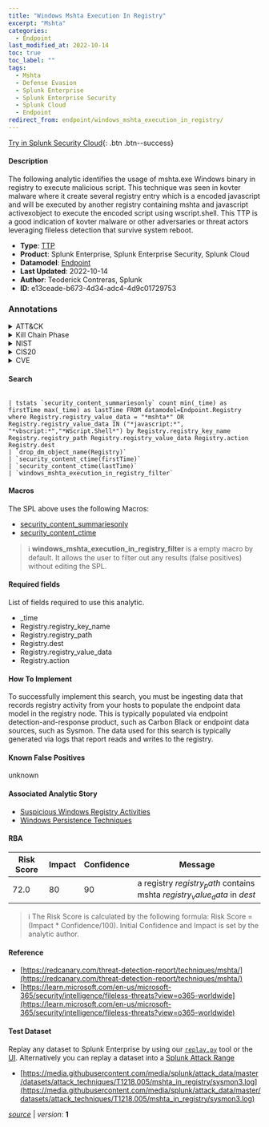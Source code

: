```yaml
---
title: "Windows Mshta Execution In Registry"
excerpt: "Mshta"
categories:
  - Endpoint
last_modified_at: 2022-10-14
toc: true
toc_label: ""
tags:
  - Mshta
  - Defense Evasion
  - Splunk Enterprise
  - Splunk Enterprise Security
  - Splunk Cloud
  - Endpoint
redirect_from: endpoint/windows_mshta_execution_in_registry/
---
```




[Try in Splunk Security Cloud](https://www.splunk.com/en_us/cyber-security.html){: .btn .btn--success}

#### Description

The following analytic identifies the usage of mshta.exe Windows binary in registry to execute malicious script. This technique was seen in kovter malware where it create several registry entry which is a encoded javascript and will be executed by another registry containing mshta and javascript activexobject to execute the encoded script using wscript.shell. This TTP is a good indication of kovter malware or other adversaries or threat actors leveraging fileless detection that survive system reboot.

- **Type**: [TTP](https://github.com/splunk/security_content/wiki/Detection-Analytic-Types)
- **Product**: Splunk Enterprise, Splunk Enterprise Security, Splunk Cloud
- **Datamodel**: [Endpoint](https://docs.splunk.com/Documentation/CIM/latest/User/Endpoint)
- **Last Updated**: 2022-10-14
- **Author**: Teoderick Contreras, Splunk
- **ID**: e13ceade-b673-4d34-adc4-4d9c01729753

### Annotations
<details>
  <summary>ATT&CK</summary>

<div markdown="1">

#### [ATT&CK](https://attack.mitre.org/)

| ID          | Technique   | Tactic         |
| ----------- | ----------- |--------------- |
| [T1218.005](https://attack.mitre.org/techniques/T1218/005/) | Mshta | Defense Evasion |

</div>
</details>


<details>
  <summary>Kill Chain Phase</summary>

<div markdown="1">

* Exploitation


</div>
</details>


<details>
  <summary>NIST</summary>

<div markdown="1">

* DE.CM



</div>
</details>

<details>
  <summary>CIS20</summary>

<div markdown="1">

* CIS 3
* CIS 5
* CIS 16



</div>
</details>

<details>
  <summary>CVE</summary>

<div markdown="1">


</div>
</details>


#### Search

```

| tstats `security_content_summariesonly` count min(_time) as firstTime max(_time) as lastTime FROM datamodel=Endpoint.Registry where Registry.registry_value_data = "*mshta*" OR Registry.registry_value_data IN ("*javascript:*", "*vbscript:*","*WScript.Shell*") by Registry.registry_key_name Registry.registry_path Registry.registry_value_data Registry.action Registry.dest 
| `drop_dm_object_name(Registry)` 
| `security_content_ctime(firstTime)` 
| `security_content_ctime(lastTime)` 
| `windows_mshta_execution_in_registry_filter`
```

#### Macros
The SPL above uses the following Macros:
* [security_content_summariesonly](https://github.com/splunk/security_content/blob/develop/macros/security_content_summariesonly.yml)
* [security_content_ctime](https://github.com/splunk/security_content/blob/develop/macros/security_content_ctime.yml)

> :information_source:
> **windows_mshta_execution_in_registry_filter** is a empty macro by default. It allows the user to filter out any results (false positives) without editing the SPL.



#### Required fields
List of fields required to use this analytic.
* _time
* Registry.registry_key_name
* Registry.registry_path
* Registry.dest
* Registry.registry_value_data
* Registry.action



#### How To Implement
To successfully implement this search, you must be ingesting data that records registry activity from your hosts to populate the endpoint data model in the registry node. This is typically populated via endpoint detection-and-response product, such as Carbon Black or endpoint data sources, such as Sysmon. The data used for this search is typically generated via logs that report reads and writes to the registry.
#### Known False Positives
unknown

#### Associated Analytic Story
* [Suspicious Windows Registry Activities](/stories/suspicious_windows_registry_activities)
* [Windows Persistence Techniques](/stories/windows_persistence_techniques)




#### RBA

| Risk Score  | Impact      | Confidence   | Message      |
| ----------- | ----------- |--------------|--------------|
| 72.0 | 80 | 90 | a registry $registry_path$ contains mshta $registry_value_data$ in $dest$ |


> :information_source:
> The Risk Score is calculated by the following formula: Risk Score = (Impact * Confidence/100). Initial Confidence and Impact is set by the analytic author.


#### Reference

* [https://redcanary.com/threat-detection-report/techniques/mshta/](https://redcanary.com/threat-detection-report/techniques/mshta/)
* [https://learn.microsoft.com/en-us/microsoft-365/security/intelligence/fileless-threats?view=o365-worldwide](https://learn.microsoft.com/en-us/microsoft-365/security/intelligence/fileless-threats?view=o365-worldwide)



#### Test Dataset
Replay any dataset to Splunk Enterprise by using our [`replay.py`](https://github.com/splunk/attack_data#using-replaypy) tool or the [UI](https://github.com/splunk/attack_data#using-ui).
Alternatively you can replay a dataset into a [Splunk Attack Range](https://github.com/splunk/attack_range#replay-dumps-into-attack-range-splunk-server)

* [https://media.githubusercontent.com/media/splunk/attack_data/master/datasets/attack_techniques/T1218.005/mshta_in_registry/sysmon3.log](https://media.githubusercontent.com/media/splunk/attack_data/master/datasets/attack_techniques/T1218.005/mshta_in_registry/sysmon3.log)



[*source*](https://github.com/splunk/security_content/tree/develop/detections/endpoint/windows_mshta_execution_in_registry.yml) \| *version*: **1**